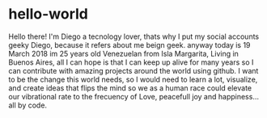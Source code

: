 # hello-world

Hello there! I'm Diego a tecnology lover, thats why I put my social accounts geeky Diego, because it refers about me beign geek. anyway today is 19 March 2018 im 25 years old Venezuelan from Isla Margarita, Living in Buenos Aires, all I can hope is that I can keep up alive for many years so I can contribute with amazing projects around the world using github. I want to be the change this world needs, so I would need to learn a lot, visualize, and create ideas that flips the mind so we as a human race could elevate our vibrational rate to the frecuency of Love, peacefull joy and happiness… all by code.
